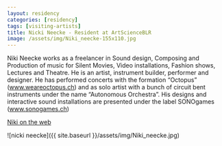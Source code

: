 ```yaml
---
layout: residency
categories: [residency]
tags: [visiting-artists]
title: Nicki Neecke - Resident at ArtScienceBLR
image: /assets/img/Niki_neecke-155x110.jpg
---
```

Niki Neecke works as a freelancer in Sound design, Composing and Production of music for Silent Movies, Video installations, Fashion shows, Lectures and Theatre. He is an artist, instrument builder, performer and designer. He has performed concerts with the formation “Octopus” (www.weareoctopus.ch) and as solo artist with a bunch of circuit bent instruments under the name “Autonomous Orchestra”.  His designs and interactive sound installations are presented under the label SONOgames (www.sonogames.ch)
<!--more-->

[Niki on the web](http://www.nikineecke.ch/)

![nicki neecke]({{ site.baseurl }}/assets/img/Niki_neecke.jpg)
